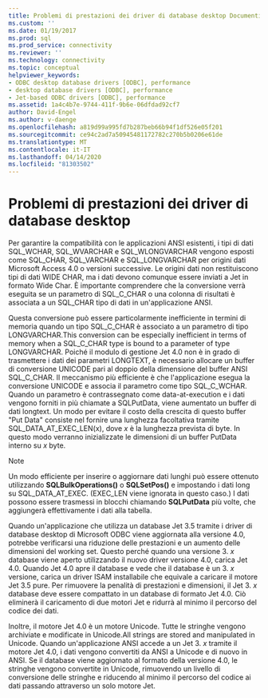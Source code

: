 ```yaml
---
title: Problemi di prestazioni dei driver di database desktop Documenti Microsoft
ms.custom: ''
ms.date: 01/19/2017
ms.prod: sql
ms.prod_service: connectivity
ms.reviewer: ''
ms.technology: connectivity
ms.topic: conceptual
helpviewer_keywords:
- ODBC desktop database drivers [ODBC], performance
- desktop database drivers [ODBC], performance
- Jet-based ODBC drivers [ODBC], performance
ms.assetid: 1a4c4b7e-9744-411f-9b6e-06dfdad92cf7
author: David-Engel
ms.author: v-daenge
ms.openlocfilehash: a819d99a995fd7b287beb66b94f1df526e05f201
ms.sourcegitcommit: ce94c2ad7a50945481172782c270b5b0206e61de
ms.translationtype: MT
ms.contentlocale: it-IT
ms.lasthandoff: 04/14/2020
ms.locfileid: "81303502"
---
```

# <a name="desktop-database-driver-performance-issues"></a>Problemi di prestazioni dei driver di database desktop
Per garantire la compatibilità con le applicazioni ANSI esistenti, i tipi di dati SQL_WCHAR, SQL_WVARCHAR e SQL_WLONGVARCHAR vengono esposti come SQL_CHAR, SQL_VARCHAR e SQL_LONGVARCHAR per origini dati Microsoft Access 4.0 o versioni successive. Le origini dati non restituiscono tipi di dati WIDE CHAR, ma i dati devono comunque essere inviati a Jet in formato Wide Char. È importante comprendere che la conversione verrà eseguita se un parametro di SQL_C_CHAR o una colonna di risultati è associata a un SQL_CHAR tipo di dati in un'applicazione ANSI.  
  
 Questa conversione può essere particolarmente inefficiente in termini di memoria quando un tipo SQL_C_CHAR è associato a un parametro di tipo LONGVARCHAR.This conversion can be especially inefficient in terms of memory when a SQL_C_CHAR type is bound to a parameter of type LONGVARCHAR. Poiché il modulo di gestione Jet 4.0 non è in grado di trasmettere i dati dei parametri LONGTEXT, è necessario allocare un buffer di conversione UNICODE pari al doppio della dimensione del buffer ANSI SQL_C_CHAR. Il meccanismo più efficiente è che l'applicazione esegua la conversione UNICODE e associa il parametro come tipo SQL_C_WCHAR. Quando un parametro è contrassegnato come data-at-execution e i dati vengono forniti in più chiamate a SQLPutData, viene aumentato un buffer di dati longtext. Un modo per evitare il costo della crescita di questo buffer "Put Data" consiste nel fornire una lunghezza facoltativa tramite SQL_DATA_AT_EXEC_LEN(x), dove *x* è la lunghezza prevista di byte. In questo modo verranno inizializzate le dimensioni di un buffer PutData interno su *x* byte.  
  
> [!NOTE]  
>  Un modo efficiente per inserire o aggiornare dati lunghi può essere ottenuto utilizzando **SQLBulkOperations()** o **SQLSetPos()** e impostando i dati long su SQL_DATA_AT_EXEC. (EXEC_LEN viene ignorata in questo caso.) I dati possono essere trasmessi in blocchi chiamando **SQLPutData** più volte, che aggiungerà effettivamente i dati alla tabella.  
  
 Quando un'applicazione che utilizza un database Jet 3.5 tramite i driver di database desktop di Microsoft ODBC viene aggiornata alla versione 4.0, potrebbe verificarsi una riduzione delle prestazioni e un aumento delle dimensioni del working set. Questo perché quando una versione 3. *x* database viene aperto utilizzando il nuovo driver versione 4.0, carica Jet 4.0. Quando Jet 4.0 apre il database e vede che il database è un 3. *x* versione, carica un driver ISAM installabile che equivale a caricare il motore Jet 3.5 pure. Per rimuovere la penalità di prestazioni e dimensioni, il Jet 3. *x* database deve essere compattato in un database di formato Jet 4.0. Ciò eliminerà il caricamento di due motori Jet e ridurrà al minimo il percorso del codice dei dati.  
  
 Inoltre, il motore Jet 4.0 è un motore Unicode. Tutte le stringhe vengono archiviate e modificate in Unicode.All strings are stored and manipulated in Unicode. Quando un'applicazione ANSI accede a un Jet 3. *x* tramite il motore Jet 4.0, i dati vengono convertiti da ANSI a Unicode e di nuovo in ANSI. Se il database viene aggiornato al formato della versione 4.0, le stringhe vengono convertite in Unicode, rimuovendo un livello di conversione delle stringhe e riducendo al minimo il percorso del codice ai dati passando attraverso un solo motore Jet.
